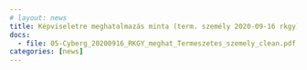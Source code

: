 ```yaml
---
# layout: news
title: Képviseletre meghatalmazás minta (term. személy 2020-09-16 rkgy)
docs:
  - file: 05-Cyberg_20200916_RKGY_meghat_Termeszetes_szemely_clean.pdf
categories: [news]
---
```

